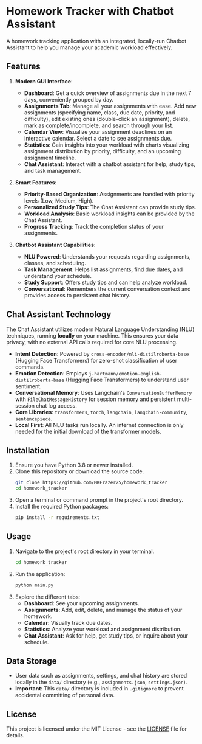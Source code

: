 Homework Tracker with Chatbot Assistant
==================================

A homework tracking application with an integrated, locally-run Chatbot Assistant to help you manage your academic workload effectively.

Features
--------
1.  **Modern GUI Interface**:
    *   **Dashboard**: Get a quick overview of assignments due in the next 7 days, conveniently grouped by day.
    *   **Assignments Tab**: Manage all your assignments with ease. Add new assignments (specifying name, class, due date, priority, and difficulty), edit existing ones (double-click an assignment), delete, mark as complete/incomplete, and search through your list.
    *   **Calendar View**: Visualize your assignment deadlines on an interactive calendar. Select a date to see assignments due.
    *   **Statistics**: Gain insights into your workload with charts visualizing assignment distribution by priority, difficulty, and an upcoming assignment timeline.
    *   **Chat Assistant**: Interact with a chatbot assistant for help, study tips, and task management.

2.  **Smart Features**:
    *   **Priority-Based Organization**: Assignments are handled with priority levels (Low, Medium, High).
    *   **Personalized Study Tips**: The Chat Assistant can provide study tips.
    *   **Workload Analysis**: Basic workload insights can be provided by the Chat Assistant.
    *   **Progress Tracking**: Track the completion status of your assignments.

3.  **Chatbot Assistant Capabilities**:
    *   **NLU Powered**: Understands your requests regarding assignments, classes, and scheduling.
    *   **Task Management**: Helps list assignments, find due dates, and understand your schedule.
    *   **Study Support**: Offers study tips and can help analyze workload.
    *   **Conversational**: Remembers the current conversation context and provides access to persistent chat history.

Chat Assistant Technology
-------------------------
The Chat Assistant utilizes modern Natural Language Understanding (NLU) techniques, running **locally** on your machine. This ensures your data privacy, with no external API calls required for core NLU processing.

*   **Intent Detection**: Powered by `cross-encoder/nli-distilroberta-base` (Hugging Face Transformers) for zero-shot classification of user commands.
*   **Emotion Detection**: Employs `j-hartmann/emotion-english-distilroberta-base` (Hugging Face Transformers) to understand user sentiment.
*   **Conversational Memory**: Uses Langchain's `ConversationBufferMemory` with `FileChatMessageHistory` for session memory and persistent multi-session chat log access.
*   **Core Libraries**: `transformers`, `torch`, `langchain`, `langchain-community`, `sentencepiece`.
*   **Local First**: All NLU tasks run locally. An internet connection is only needed for the initial download of the transformer models.

Installation
------------
1.  Ensure you have Python 3.8 or newer installed.
2.  Clone this repository or download the source code.
    ```bash
    git clone https://github.com/MRFrazer25/homework_tracker
    cd homework_tracker
    ```
3.  Open a terminal or command prompt in the project's root directory.
4.  Install the required Python packages:
    ```bash
    pip install -r requirements.txt
    ```

Usage
-----
1.  Navigate to the project's root directory in your terminal.
    ```bash
    cd homework_tracker
    ```
2.  Run the application:
    ```bash
    python main.py
    ```
3.  Explore the different tabs:
    *   **Dashboard**: See your upcoming assignments.
    *   **Assignments**: Add, edit, delete, and manage the status of your homework.
    *   **Calendar**: Visually track due dates.
    *   **Statistics**: Analyze your workload and assignment distribution.
    *   **Chat Assistant**: Ask for help, get study tips, or inquire about your schedule.

Data Storage
------------
*   User data such as assignments, settings, and chat history are stored locally in the `data/` directory (e.g., `assignments.json`, `settings.json`).
*   **Important**: This `data/` directory is included in `.gitignore` to prevent accidental committing of personal data.

License
-------
This project is licensed under the MIT License - see the [LICENSE](LICENSE) file for details.